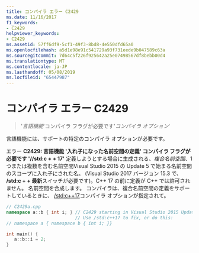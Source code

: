 ```yaml
---
title: コンパイラ エラー C2429
ms.date: 11/16/2017
f1_keywords:
- C2429
helpviewer_keywords:
- C2429
ms.assetid: 57ff6df9-5cf1-49f3-8bd8-4e550dfd65a0
ms.openlocfilehash: a5d1e98e91c541729a93f731eede9b047589c63a
ms.sourcegitcommit: 7d64c5f226f925642a25e07498567df8bebb00d4
ms.translationtype: MT
ms.contentlocale: ja-JP
ms.lasthandoff: 05/08/2019
ms.locfileid: "65447987"
---
```

# <a name="compiler-error-c2429"></a>コンパイラ エラー C2429

> '*言語機能*'コンパイラ フラグが必要です'*コンパイラ オプション*'

言語機能には、サポートの特定のコンパイラ オプションが必要です。

エラー **C2429: 言語機能 '入れ子になった名前空間の定義' コンパイラ フラグが必要です '//std:c + + 17'** 定義しようとする場合に生成される、*複合名前空間*、1 つまたは複数を含む名前空間Visual Studio 2015 の Update 5 で始まる名前空間のスコープに入れ子にされた名。 (Visual Studio 2017 バージョン 15.3 で、 **/std:c + + 最新**スイッチが必要です)。C++ 17 の前に定義が C++ では許可されません。 名前空間を合成します。 コンパイラは、複合名前空間の定義をサポートしているときに、 [/std:c++17](../../build/reference/std-specify-language-standard-version.md)コンパイラ オプションが指定されて。

```cpp
// C2429a.cpp
namespace a::b { int i; } // C2429 starting in Visual Studio 2015 Update 3.
                          // Use /std:c++17 to fix, or do this:
// namespace a { namespace b { int i; }}

int main() {
   a::b::i = 2;
}
```
